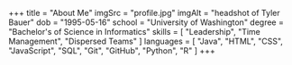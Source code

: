 +++
title = "About Me"
imgSrc = "profile.jpg"
imgAlt = "headshot of Tyler Bauer"
dob = "1995-05-16"
school = "University of Washington"
degree = "Bachelor's of Science in Informatics"
skills = [
	"Leadership",
	"Time Management",
	"Dispersed Teams"
]
languages = [
	"Java",
	"HTML",
	"CSS",
	"JavaScript",
	"SQL",
	"Git",
	"GitHub",
	"Python",
	"R"
]
+++